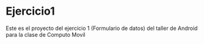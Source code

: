 # Ejercicio1

Este es el proyecto del ejercicio 1 (Formulario de datos) del taller de Android para la clase de Computo Movil

